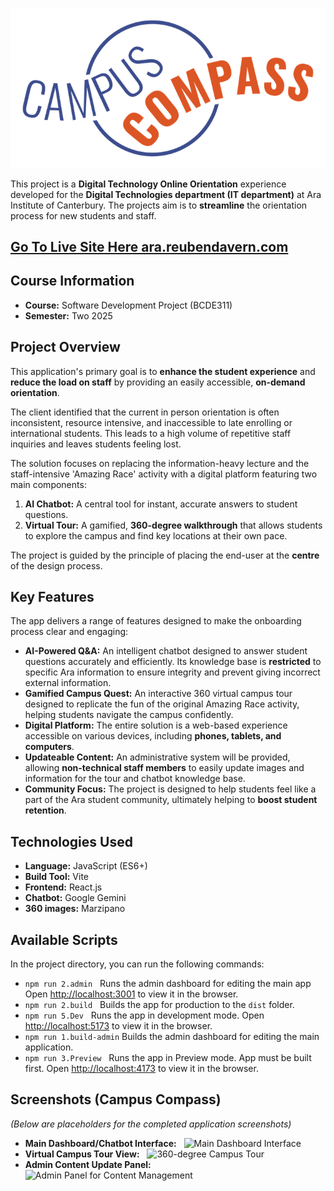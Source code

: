 ![Digital Technology Online Orientation Logo Placeholder](./App/public/img/Logo.webp)

This project is a **Digital Technology Online Orientation** experience developed for the **Digital Technologies department (IT department)** at Ara Institute of Canterbury. The projects aim is to **streamline** the orientation process for new students and staff.

## [Go To Live Site Here ara.reubendavern.com](https://ara.reubendavern.com)

## Course Information
- **Course:** Software Development Project (BCDE311)
- **Semester:** Two 2025

## Project Overview
This application's primary goal is to **enhance the student experience** and **reduce the load on staff** by providing an easily accessible, **on-demand orientation**.

The client identified that the current in person orientation is often inconsistent, resource intensive, and inaccessible to late enrolling or international students. This leads to a high volume of repetitive staff inquiries and leaves students feeling lost.

The solution focuses on replacing the information-heavy lecture and the staff-intensive 'Amazing Race' activity with a digital platform featuring two main components:
1.  **AI Chatbot:** A central tool for instant, accurate answers to student questions.
2.  **Virtual Tour:** A gamified, **360-degree walkthrough** that allows students to explore the campus and find key locations at their own pace.

The project is guided by the principle of placing the end-user at the **centre** of the design process.

## Key Features
The app delivers a range of features designed to make the onboarding process clear and engaging:

- **AI-Powered Q&A:** An intelligent chatbot designed to answer student questions accurately and efficiently. Its knowledge base is **restricted** to specific Ara information to ensure integrity and prevent giving incorrect external information.
- **Gamified Campus Quest:** An interactive 360 virtual campus tour designed to replicate the fun of the original Amazing Race activity, helping students navigate the campus confidently.
- **Digital Platform:** The entire solution is a web-based experience accessible on various devices, including **phones, tablets, and computers**.
- **Updateable Content:** An administrative system will be provided, allowing **non-technical staff members** to easily update images and information for the tour and chatbot knowledge base.
- **Community Focus:** The project is designed to help students feel like a part of the Ara student community, ultimately helping to **boost student retention**.

## Technologies Used
- **Language:** JavaScript (ES6+)
- **Build Tool:** Vite
- **Frontend:** React.js
- **Chatbot:** Google Gemini
- **360 images:** Marzipano

## Available Scripts
In the project directory, you can run the following commands:

- `npm run 2.admin`
  Runs the admin dashboard for editing the main app Open [http://localhost:3001](http://localhost:3001) to view it in the browser.
- `npm run 2.build`
  Builds the app for production to the `dist` folder.
- `npm run 5.Dev`
  Runs the app in development mode. Open [http://localhost:5173](http://localhost:5173) to view it in the browser.
- `npm run 1.build-admin`
  Builds the admin dashboard for editing the main application.
- `npm run 3.Preview`
  Runs the app in Preview mode. App must be built first. Open [http://localhost:4173](http://localhost:4173) to view it in the browser.

## Screenshots (Campus Compass)
*(Below are placeholders for the completed application screenshots)*

- **Main Dashboard/Chatbot Interface:**
  ![Main Dashboard Interface](path/to/your/screenshot.png)
- **Virtual Campus Tour View:**
  ![360-degree Campus Tour](path/to/your/screenshot.png)
- **Admin Content Update Panel:**
  ![Admin Panel for Content Management](path/to/your/screenshot.png)
